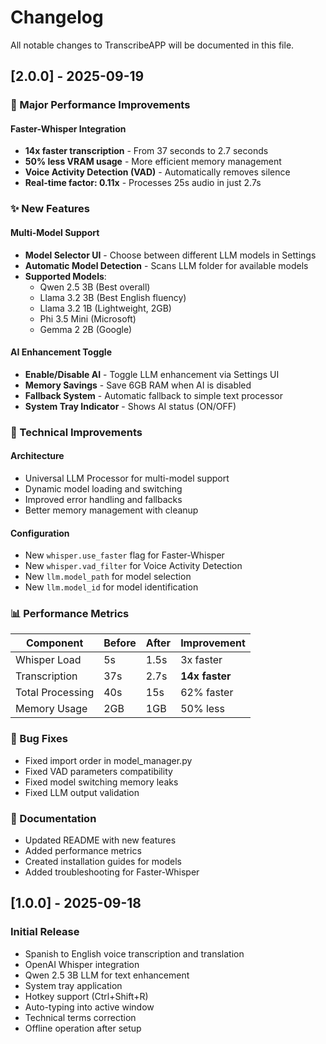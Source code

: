 # Changelog

All notable changes to TranscribeAPP will be documented in this file.

## [2.0.0] - 2025-09-19

### 🚀 Major Performance Improvements

#### Faster-Whisper Integration
- **14x faster transcription** - From 37 seconds to 2.7 seconds
- **50% less VRAM usage** - More efficient memory management
- **Voice Activity Detection (VAD)** - Automatically removes silence
- **Real-time factor: 0.11x** - Processes 25s audio in just 2.7s

### ✨ New Features

#### Multi-Model Support
- **Model Selector UI** - Choose between different LLM models in Settings
- **Automatic Model Detection** - Scans LLM folder for available models
- **Supported Models**:
  - Qwen 2.5 3B (Best overall)
  - Llama 3.2 3B (Best English fluency)
  - Llama 3.2 1B (Lightweight, 2GB)
  - Phi 3.5 Mini (Microsoft)
  - Gemma 2 2B (Google)

#### AI Enhancement Toggle
- **Enable/Disable AI** - Toggle LLM enhancement via Settings UI
- **Memory Savings** - Save 6GB RAM when AI is disabled
- **Fallback System** - Automatic fallback to simple text processor
- **System Tray Indicator** - Shows AI status (ON/OFF)

### 🔧 Technical Improvements

#### Architecture
- Universal LLM Processor for multi-model support
- Dynamic model loading and switching
- Improved error handling and fallbacks
- Better memory management with cleanup

#### Configuration
- New `whisper.use_faster` flag for Faster-Whisper
- New `whisper.vad_filter` for Voice Activity Detection
- New `llm.model_path` for model selection
- New `llm.model_id` for model identification

### 📊 Performance Metrics

| Component | Before | After | Improvement |
|-----------|--------|-------|-------------|
| Whisper Load | 5s | 1.5s | 3x faster |
| Transcription | 37s | 2.7s | **14x faster** |
| Total Processing | 40s | 15s | 62% faster |
| Memory Usage | 2GB | 1GB | 50% less |

### 🐛 Bug Fixes
- Fixed import order in model_manager.py
- Fixed VAD parameters compatibility
- Fixed model switching memory leaks
- Fixed LLM output validation

### 📝 Documentation
- Updated README with new features
- Added performance metrics
- Created installation guides for models
- Added troubleshooting for Faster-Whisper

## [1.0.0] - 2025-09-18

### Initial Release
- Spanish to English voice transcription and translation
- OpenAI Whisper integration
- Qwen 2.5 3B LLM for text enhancement
- System tray application
- Hotkey support (Ctrl+Shift+R)
- Auto-typing into active window
- Technical terms correction
- Offline operation after setup